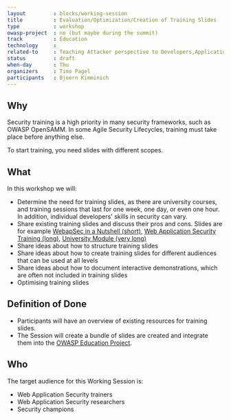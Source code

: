 ```yaml
---
layout         : blocks/working-session
title          : Evaluation/Optimization/Creation of Training Slides
type           : workshop
owasp-project  : no (but maybe during the summit)
track          : Education
technology     :
related-to     : Teaching Attacker perspective to Developers,Application Security BSc/Masters Curriculum Design,Juice Shop,NodeGoat,Webgoat
status         : draft
when-day       : Thu
organizers     : Timo Pagel
participants   : Bjoern Kimminich
---
```


## Why

Security training is a high priority in many security frameworks, such as OWASP OpenSAMM. In some Agile Security Lifecycles, training must take place before anything else.

To start training, you need slides with different scopes.

## What

In this workshop we will:
- Determine the need for training slides, as there are university courses, and training sessions that last for one week, one day, or even one hour. In addition, individual developers' skills in security can vary.
- Share existing training slides and discuss their pros and cons. Slides are for example [WebapSec in a Nutshell (short)](http://webappsec-nutshell.kimminich.de/#/), [Web Application Security Training (long)](https://de.slideshare.net/BjrnKimminich/web-application-security-21684264), [University Module (very long)](https://drive.google.com/open?id=0B2KKdB7MPO7xTEwtWkkwTnl5VFk)
- Share ideas about how to structure training slides
- Share ideas about how to create training slides for different audiences that can be used at all levels
- Share ideas about how to document interactive demonstrations, which are often not included in training slides
- Optimising training slides

## Definition of Done

- Participants will have an overview of existing resources for training slides. 
- The Session will create a bundle of slides are created and integrate them into the [OWASP Education Project](https://www.owasp.org/index.php/Category:OWASP_Education_Project#tab=Main).

## Who

The target audience for this Working Session is:

- Web Application Security trainers
- Web Application Security researchers
- Security champions
